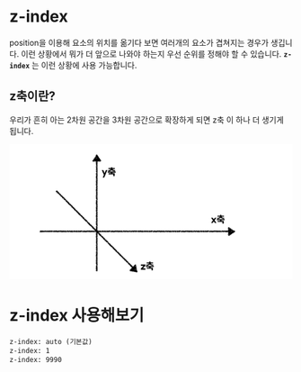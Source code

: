 # z-index

position을 이용해 요소의 위치를 옮기다 보면 여러개의 요소가 겹쳐지는 경우가 생깁니다.
이런 상황에서 뭐가 더 앞으로 나와야 하는지 우선 순위를 정해야 할 수 있습니다.
**`z-index`** 는 이런 상황에 사용 가능합니다.

## z축이란?
우리가 흔히 아는 2차원 공간을 3차원 공간으로 확장하게 되면 z축 이 하나 더 생기게 됩니다.

<img src="./img/z-index.png">

# z-index 사용해보기

```
z-index: auto (기본값)
z-index: 1
z-index: 9990
```
